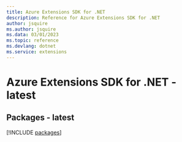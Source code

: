 ```yaml
---
title: Azure Extensions SDK for .NET
description: Reference for Azure Extensions SDK for .NET
author: jsquire
ms.author: jsquire
ms.data: 03/01/2023
ms.topic: reference
ms.devlang: dotnet
ms.service: extensions
---
```

# Azure Extensions SDK for .NET - latest
## Packages - latest
[!INCLUDE [packages](extensions-index.md)]